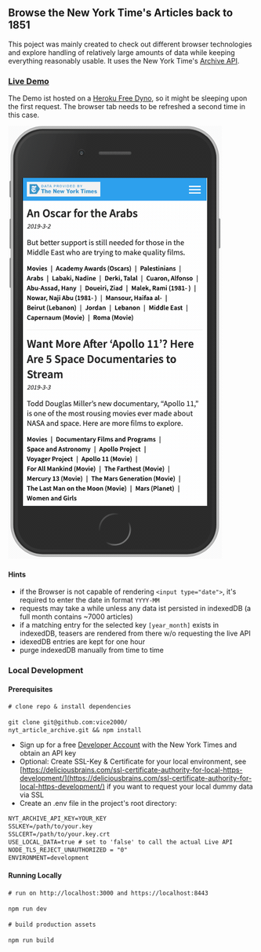 ## Browse the New York Time's Articles back to 1851
This poject was mainly created to check out different browser technologies and explore handling of relatively large amounts of data while keeping everything reasonably usable.
It uses the New York Time's [Archive API](https://developer.nytimes.com/docs/archive-product/1/overview).

### [Live Demo](https://desolate-reaches-55572.herokuapp.com/)
The Demo ist hosted on a [Heroku Free Dyno](https://devcenter.heroku.com/articles/free-dyno-hours), so it might be sleeping upon the first request. The browser tab needs to be refreshed a second time in this case. 

![Iphone Demo](./screenshot.gif)

#### Hints

* if the Browser is not capable of rendering `<input type="date">`, it's required to enter the date in format `YYYY-MM` 
* requests may take a while unless any data ist persisted in indexedDB (a full month contains ~7000 articles)
* if a matching entry for the selected key `[year_month]` exists in indexedDB, teasers are rendered from there w/o requesting the live API
* idexedDB entries are kept for one hour
* purge indexedDB manually from time to time

### Local Development

#### Prerequisites
```
# clone repo & install dependencies

git clone git@github.com:vice2000/
nyt_article_archive.git && npm install
```

- Sign up for a free [Developer Account](https://developer.nytimes.com) with the New York Times and obtain an API key
- Optional: Create SSL-Key & Certificate for your local environment, see [https://deliciousbrains.com/ssl-certificate-authority-for-local-https-development/](https://deliciousbrains.com/ssl-certificate-authority-for-local-https-development/) if you want to request your local dummy data via SSL 
- Create an .env file in the project's root directory:
```
NYT_ARCHIVE_API_KEY=YOUR_KEY
SSLKEY=/path/to/your.key
SSLCERT=/path/to/your.key.crt
USE_LOCAL_DATA=true # set to 'false' to call the actual Live API
NODE_TLS_REJECT_UNAUTHORIZED = "0"
ENVIRONMENT=development
```
#### Running Locally

```
# run on http://localhost:3000 and https://localhost:8443

npm run dev

# build production assets

npm run build
```
